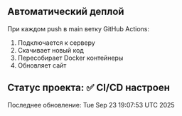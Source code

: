 
## Автоматический деплой

При каждом push в main ветку GitHub Actions:
1. Подключается к серверу
2. Скачивает новый код
3. Пересобирает Docker контейнеры
4. Обновляет сайт


## Статус проекта: ✅ CI/CD настроен

Последнее обновление: Tue Sep 23 19:07:53 UTC 2025

